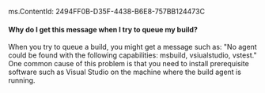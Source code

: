 ms.ContentId: 2494FF0B-D35F-4438-B6E8-757BB124473C

#### Why do I get this message when I try to queue my build?

When you try to queue a build, you might get a message such as: "No agent could be found with the following capabilities: msbuild, vsiualstudio, vstest." One common cause of this problem is that you need to install prerequisite software such as Visual Studio on the machine where the build agent is running.